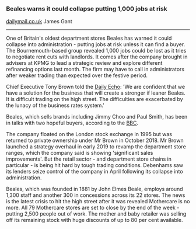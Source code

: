 
### Beales warns it could collapse putting 1,000 jobs at risk

[dailymail.co.uk](https://www.dailymail.co.uk/news/article-7878861/One-Britains-oldest-department-stores-Beales-warns-collapse-administration.html)  James Gant

------

One of Britain's oldest department stores  Beales has warned it could collapse into administration - putting jobs  at risk unless it can find a buyer. The Bournemouth-based group revealed 1,000 jobs could be lost as it tries to negotiate rent cuts with landlords. It comes after the company brought in advisers at KPMG to lead a strategic review and explore different refinancing options last month. The firm may have to call in administrators after weaker trading than expected over the festive period.

Chief Executive Tony Brown told the [Daily Echo](https://www.bournemouthecho.co.uk/news/18154704.beales-set-go-administration-within-days-unless-sale-agreed/): 'We are confident that we have a solution for the business that will create a stronger if leaner Beales. It is difficult trading on the high street. The difficulties are exacerbated by the lunacy of the business rates system.'

Beales, which sells brands including Jimmy Choo and Paul Smith, has been in talks with two hopeful buyers, according to the [BBC](https://www.bbc.co.uk/news/business-51083396).

The company floated on the London stock exchange in 1995 but was returned to private ownership under Mr Brown in October 2018. Mr Brown launched a strategy overhaul in early 2019 to revamp the  department store ranges, which the company said is showing 'significant  sales improvements'. But the retail sector - and department store chains in particular - is being hit hard by tough trading conditions. Debenhams saw its lenders seize control of the company in April following its collapse into administration. 

Beales, which was founded in 1881 by John Elmes Beale, employs around 1,300  staff and another 300 in concessions across its 22 stores. The news is the latest crisis to hit the high street after it was revealed Mothercare is no more. All 79 Mothercare stores are set to close by the end of the week - putting 2,500 people out of work. The mother and baby retailer was selling off its remaining stock with huge discounts of up to 80 per cent available. 


